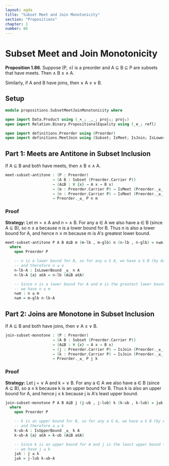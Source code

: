 ```yaml
---
layout: agda
title: "Subset Meet and Join Monotonicity"
section: "Propositions"
chapter: 1
number: 86
---
```


# Subset Meet and Join Monotonicity

**Proposition 1.86.** Suppose (P, ≤) is a preorder and A ⊆ B ⊆ P are subsets that have meets. Then ∧ B ≤ ∧ A.

Similarly, if A and B have joins, then ∨ A ≤ ∨ B.

## Setup

```agda
module propositions.SubsetMeetJoinMonotonicity where

open import Data.Product using (_×_; _,_; proj₁; proj₂)
open import Relation.Binary.PropositionalEquality using (_≡_; refl)

open import definitions.Preorder using (Preorder)
open import definitions.MeetJoin using (Subset; IsMeet; IsJoin; IsLowerBound; IsUpperBound)
```

## Part 1: Meets are Antitone in Subset Inclusion

If A ⊆ B and both have meets, then ∧ B ≤ ∧ A.

```agda
meet-subset-antitone : (P : Preorder)
                     → (A B : Subset (Preorder.Carrier P))
                     → (A⊆B : ∀ {x} → A x → B x)
                     → (m : Preorder.Carrier P) → IsMeet (Preorder._≤_ P) m A
                     → (n : Preorder.Carrier P) → IsMeet (Preorder._≤_ P) n B
                     → Preorder._≤_ P n m
```

### Proof

**Strategy:** Let m = ∧ A and n = ∧ B. For any a ∈ A we also have a ∈ B (since A ⊆ B), so n ≤ a because n is a lower bound for B. Thus n is also a lower bound for A, and hence n ≤ m because m is A's greatest lower bound.

```agda
meet-subset-antitone P A B A⊆B m (m-lb , m-glb) n (n-lb , n-glb) = n≤m
  where
    open Preorder P

    -- n is a lower bound for B, so for any a ∈ A, we have a ∈ B (by A⊆B)
    -- and therefore n ≤ a
    n-lb-A : IsLowerBound _≤_ n A
    n-lb-A {a} a∈A = n-lb (A⊆B a∈A)

    -- Since n is a lower bound for A and m is the greatest lower bound for A,
    -- we have n ≤ m
    n≤m : n ≤ m
    n≤m = m-glb n-lb-A
```

## Part 2: Joins are Monotone in Subset Inclusion

If A ⊆ B and both have joins, then ∨ A ≤ ∨ B.

```agda
join-subset-monotone : (P : Preorder)
                     → (A B : Subset (Preorder.Carrier P))
                     → (A⊆B : ∀ {x} → A x → B x)
                     → (j : Preorder.Carrier P) → IsJoin (Preorder._≤_ P) j A
                     → (k : Preorder.Carrier P) → IsJoin (Preorder._≤_ P) k B
                     → Preorder._≤_ P j k
```

### Proof

**Strategy:** Let j = ∨ A and k = ∨ B. For any a ∈ A we also have a ∈ B (since A ⊆ B), so a ≤ k because k is an upper bound for B. Thus k is also an upper bound for A, and hence j ≤ k because j is A's least upper bound.

```agda
join-subset-monotone P A B A⊆B j (j-ub , j-lub) k (k-ub , k-lub) = j≤k
  where
    open Preorder P

    -- k is an upper bound for B, so for any a ∈ A, we have a ∈ B (by A⊆B)
    -- and therefore a ≤ k
    k-ub-A : IsUpperBound _≤_ k A
    k-ub-A {a} a∈A = k-ub (A⊆B a∈A)

    -- Since k is an upper bound for A and j is the least upper bound for A,
    -- we have j ≤ k
    j≤k : j ≤ k
    j≤k = j-lub k-ub-A
```